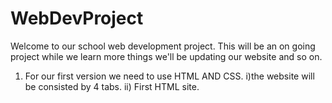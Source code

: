 # WebDevProject
Welcome to our school web development project. 
This will be an on going project while we learn more things 
we'll be updating our website and so on.

1. For our first version we need to use HTML AND CSS. 
i)the website will be consisted by 4 tabs.
ii) First HTML site.  
